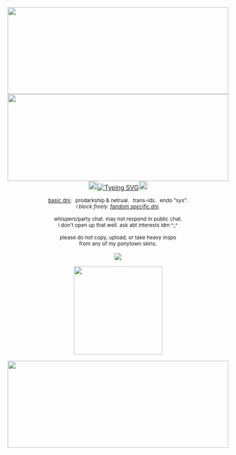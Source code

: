 <p align="center"> <img src="https://64.media.tumblr.com/db52089d4660ced0f2d442bf98a1152c/b58ea2b6e6864c3a-b0/s2048x3072/ce8e3991976b29ef880fa5b5788f0a8f9eaaa090.pnj" width="500" height="197"/><br><img src="https://64.media.tumblr.com/6601e7c7941d0646601af8425f16cd7a/b58ea2b6e6864c3a-34/s1280x1920/305e7b39a00c906cb19d5c80478e0976ab70e411.pnj" width="500" height="197"/> <br><img src="https://64.media.tumblr.com/38b09606083bb15a84eacfd11700f67e/b58ea2b6e6864c3a-08/s500x750/6e2c3da47205a94b1f6157debd111ba923961e16.pnj" width="20" height="20"><a href="https://git.io/typing-svg"><img src="https://readme-typing-svg.demolab.com?font=Cormorant&size=15&duration=3000&pause=800&color=0000FF&center=true&vCenter=true&width=435&height=20&lines=stay+holy%2C+made+your+only+feathers+fall.;angel+doll%2C+i+don't+know+you+at+all.;holy+girl+from+beyond%2C;feel+these+wings+that+i+got." alt="Typing SVG"/></a><img src="https://64.media.tumblr.com/38b09606083bb15a84eacfd11700f67e/b58ea2b6e6864c3a-08/s500x750/6e2c3da47205a94b1f6157debd111ba923961e16.pnj" width="20" height="20"></p>
<p align="center"> <sub> <a href="https://rentry.co/commonsenseislacking">basic dni</a>;⠀prodarkship & netrual.⠀trans-ids.⠀endo "sys". <br> <i>i block freely. <a href="https://rentry.co/goregvt">fandom specific dni</a>.</i></sub> </p>
<p align="center"> <sub> whispers/party chat. may not respond in public chat. <br> i don't open up that well. ask abt interests idm ^_^ </sub> </p>
<p align="center"> <sub> please do not copy, upload, or take heavy inspo <br>from any of my ponytown skins.</sub></p>
<p align="center">
  <a href="https://spotify-github-profile.kittinanx.com/api/view?uid=31vynno5s7xnza4np5b5f6dbgiga&redirect=true">
    <img src="https://spotify-github-profile.kittinanx.com/api/view?uid=31vynno5s7xnza4np5b5f6dbgiga&cover_image=true&theme=natemoo-re&show_offline=true&background_color=121212&interchange=false&profanity=false&bar_color=0000ff&bar_color_cover=false">
  </a>
</p>
<p align="center"><img src="https://64.media.tumblr.com/884a7b4a50eef8bc4f95fbb5a45fd0c9/b58ea2b6e6864c3a-e5/s1280x1920/a18ec809a3110b644ff7f79d44a89976293dbdc7.pnj" width="200" height="200"/></p>
<p align="center"> <img src="https://64.media.tumblr.com/611ae1d8c35667702dcab9577599b3cf/b58ea2b6e6864c3a-f5/s2048x3072/3af53bc21cbffb2785695ca92f610386f0741719.pnj" width="500" height="197"/></p>
